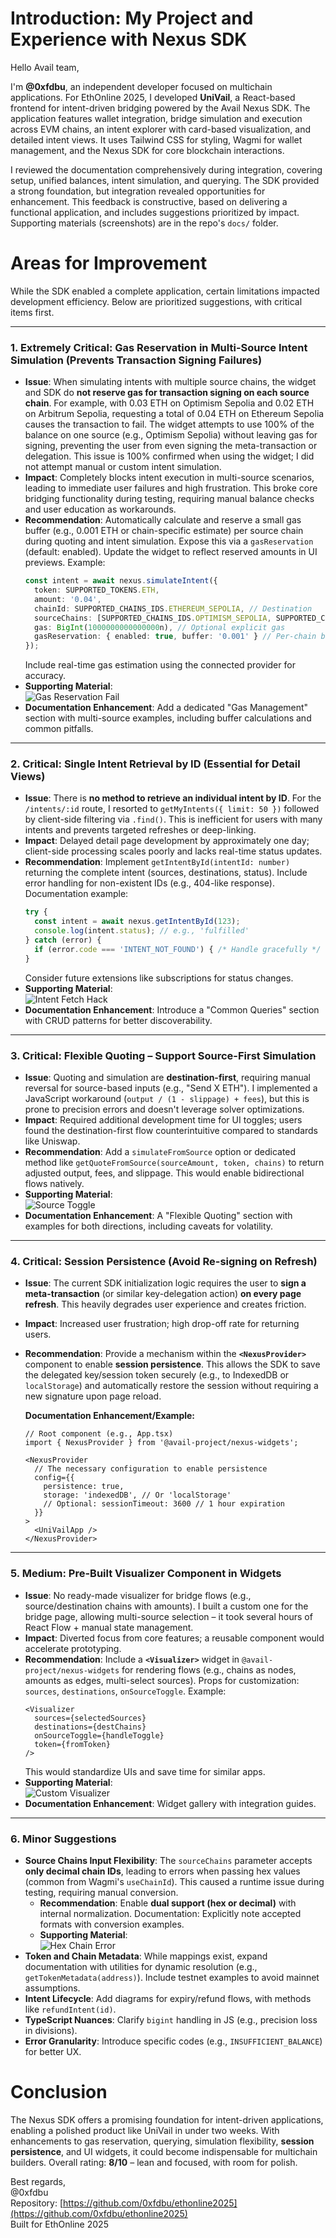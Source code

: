 # Introduction: My Project and Experience with Nexus SDK

Hello Avail team,

I'm **@0xfdbu**, an independent developer focused on multichain applications. For EthOnline 2025, I developed **UniVail**, a React-based frontend for intent-driven bridging powered by the Avail Nexus SDK. The application features wallet integration, bridge simulation and execution across EVM chains, an intent explorer with card-based visualization, and detailed intent views. It uses Tailwind CSS for styling, Wagmi for wallet management, and the Nexus SDK for core blockchain interactions.

I reviewed the documentation comprehensively during integration, covering setup, unified balances, intent simulation, and querying. The SDK provided a strong foundation, but integration revealed opportunities for enhancement. This feedback is constructive, based on delivering a functional application, and includes suggestions prioritized by impact. Supporting materials (screenshots) are in the repo's `docs/` folder.

# Areas for Improvement

While the SDK enabled a complete application, certain limitations impacted development efficiency. Below are prioritized suggestions, with critical items first.

-----

### 1. **Extremely Critical: Gas Reservation in Multi-Source Intent Simulation (Prevents Transaction Signing Failures)**

  - **Issue**: When simulating intents with multiple source chains, the widget and SDK do **not reserve gas for transaction signing on each source chain**. For example, with 0.03 ETH on Optimism Sepolia and 0.02 ETH on Arbitrum Sepolia, requesting a total of 0.04 ETH on Ethereum Sepolia causes the transaction to fail. The widget attempts to use 100% of the balance on one source (e.g., Optimism Sepolia) without leaving gas for signing, preventing the user from even signing the meta-transaction or delegation. This issue is 100% confirmed when using the widget; I did not attempt manual or custom intent simulation.
  - **Impact**: Completely blocks intent execution in multi-source scenarios, leading to immediate user failures and high frustration. This broke core bridging functionality during testing, requiring manual balance checks and user education as workarounds.
  - **Recommendation**: Automatically calculate and reserve a small gas buffer (e.g., 0.001 ETH or chain-specific estimate) per source chain during quoting and intent simulation. Expose this via a `gasReservation` (default: enabled). Update the widget to reflect reserved amounts in UI previews. Example:
    ```ts
    const intent = await nexus.simulateIntent({
      token: SUPPORTED_TOKENS.ETH,
      amount: '0.04',
      chainId: SUPPORTED_CHAINS_IDS.ETHEREUM_SEPOLIA, // Destination
      sourceChains: [SUPPORTED_CHAINS_IDS.OPTIMISM_SEPOLIA, SUPPORTED_CHAINS_IDS.ARBITRUM_SEPOLIA],
      gas: BigInt(1000000000000000n), // Optional explicit gas
      gasReservation: { enabled: true, buffer: '0.001' } // Per-chain buffer
    });
    ```
    Include real-time gas estimation using the connected provider for accuracy.
  - **Supporting Material**:  
    ![Gas Reservation Fail](docs/gas-reservation-fail.png)
  - **Documentation Enhancement**: Add a dedicated "Gas Management" section with multi-source examples, including buffer calculations and common pitfalls.

-----

### 2. **Critical: Single Intent Retrieval by ID (Essential for Detail Views)**

  - **Issue**: There is **no method to retrieve an individual intent by ID**. For the `/intents/:id` route, I resorted to `getMyIntents({ limit: 50 })` followed by client-side filtering via `.find()`. This is inefficient for users with many intents and prevents targeted refreshes or deep-linking.
  - **Impact**: Delayed detail page development by approximately one day; client-side processing scales poorly and lacks real-time status updates.
  - **Recommendation**: Implement `getIntentById(intentId: number)` returning the complete intent (sources, destinations, status). Include error handling for non-existent IDs (e.g., 404-like response). Documentation example:
    ```ts
    try {
      const intent = await nexus.getIntentById(123);
      console.log(intent.status); // e.g., 'fulfilled'
    } catch (error) {
      if (error.code === 'INTENT_NOT_FOUND') { /* Handle gracefully */ }
    }
    ```
    Consider future extensions like subscriptions for status changes.
  - **Supporting Material**:  
    ![Intent Fetch Hack](docs/intent-fetch-hack.png)
  - **Documentation Enhancement**: Introduce a "Common Queries" section with CRUD patterns for better discoverability.

-----

### 3. **Critical: Flexible Quoting – Support Source-First Simulation**

  - **Issue**: Quoting and simulation are **destination-first**, requiring manual reversal for source-based inputs (e.g., "Send X ETH"). I implemented a JavaScript workaround (`output / (1 - slippage) + fees`), but this is prone to precision errors and doesn't leverage solver optimizations.
  - **Impact**: Required additional development time for UI toggles; users found the destination-first flow counterintuitive compared to standards like Uniswap.
  - **Recommendation**: Add a `simulateFromSource` option or dedicated method like `getQuoteFromSource(sourceAmount, token, chains)` to return adjusted output, fees, and slippage. This would enable bidirectional flows natively.
  - **Supporting Material**:  
    ![Source Toggle](docs/source-toggle.png)
  - **Documentation Enhancement**: A "Flexible Quoting" section with examples for both directions, including caveats for volatility.

-----

### 4. **Critical: Session Persistence (Avoid Re-signing on Refresh)**

  - **Issue**: The current SDK initialization logic requires the user to **sign a meta-transaction** (or similar key-delegation action) **on every page refresh**. This heavily degrades user experience and creates friction.

  - **Impact**: Increased user frustration; high drop-off rate for returning users.

  - **Recommendation**: Provide a mechanism within the **`<NexusProvider>`** component to enable **session persistence**. This allows the SDK to save the delegated key/session token securely (e.g., to IndexedDB or `localStorage`) and automatically restore the session without requiring a new signature upon page reload.

    **Documentation Enhancement/Example:**

    ```tsx
    // Root component (e.g., App.tsx)
    import { NexusProvider } from '@avail-project/nexus-widgets';

    <NexusProvider
      // The necessary configuration to enable persistence
      config={{ 
        persistence: true, 
        storage: 'indexedDB', // Or 'localStorage'
        // Optional: sessionTimeout: 3600 // 1 hour expiration
      }}
    >
      <UniVailApp />
    </NexusProvider>
    ```

-----

### 5. **Medium: Pre-Built Visualizer Component in Widgets**

  - **Issue**: No ready-made visualizer for bridge flows (e.g., source/destination chains with amounts). I built a custom one for the bridge page, allowing multi-source selection – it took several hours of React Flow + manual state management.
  - **Impact**: Diverted focus from core features; a reusable component would accelerate prototyping.
  - **Recommendation**: Include a **`<Visualizer>`** widget in `@avail-project/nexus-widgets` for rendering flows (e.g., chains as nodes, amounts as edges, multi-select sources). Props for customization: `sources`, `destinations`, `onSourceToggle`. Example:
    ```tsx
    <Visualizer
      sources={selectedSources}
      destinations={destChains}
      onSourceToggle={handleToggle}
      token={fromToken}
    />
    ```
    This would standardize UIs and save time for similar apps.
  - **Supporting Material**:  
    ![Custom Visualizer](docs/custom-visualizer.png)
  - **Documentation Enhancement**: Widget gallery with integration guides.

-----

### 6. **Minor Suggestions**

  - **Source Chains Input Flexibility**: The `sourceChains` parameter accepts **only decimal chain IDs**, leading to errors when passing hex values (common from Wagmi's `useChainId`). This caused a runtime issue during testing, requiring manual conversion.
      - **Recommendation**: Enable **dual support (hex or decimal)** with internal normalization. Documentation: Explicitly note accepted formats with conversion examples.
      - **Supporting Material**:  
        ![Hex Chain Error](docs/hex-chain-error.png)
  - **Token and Chain Metadata**: While mappings exist, expand documentation with utilities for dynamic resolution (e.g., `getTokenMetadata(address)`). Include testnet examples to avoid mainnet assumptions.
  - **Intent Lifecycle**: Add diagrams for expiry/refund flows, with methods like `refundIntent(id)`.
  - **TypeScript Nuances**: Clarify `bigint` handling in JS (e.g., precision loss in divisions).
  - **Error Granularity**: Introduce specific codes (e.g., `INSUFFICIENT_BALANCE`) for better UX.

# Conclusion

The Nexus SDK offers a promising foundation for intent-driven applications, enabling a polished product like UniVail in under two weeks. With enhancements to gas reservation, querying, simulation flexibility, **session persistence**, and UI widgets, it could become indispensable for multichain builders. Overall rating: **8/10** – lean and focused, with room for polish.

Best regards,  
@0xfdbu  
Repository: [https://github.com/0xfdbu/ethonline2025](https://github.com/0xfdbu/ethonline2025)  
Built for EthOnline 2025